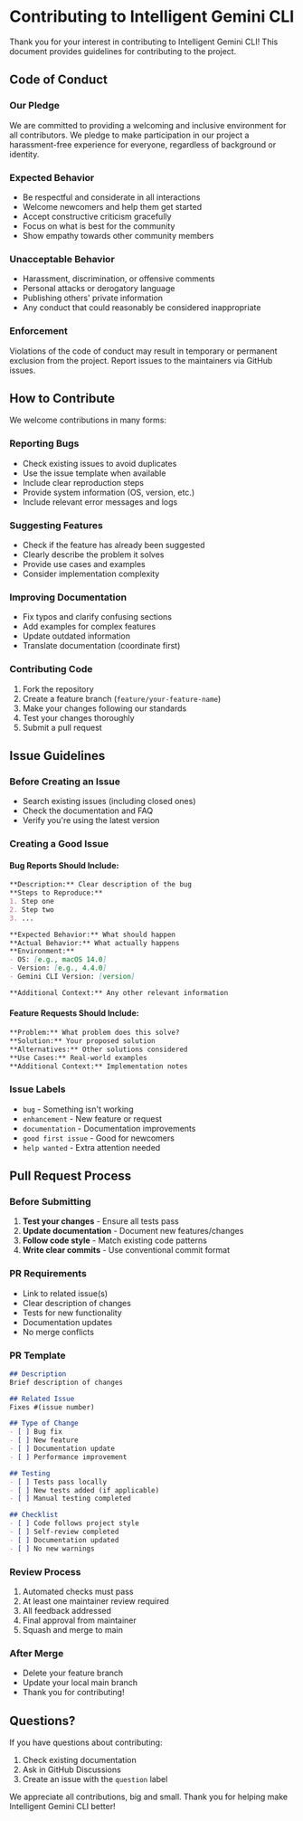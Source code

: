 # Contributing to Intelligent Gemini CLI

Thank you for your interest in contributing to Intelligent Gemini CLI! This document provides guidelines for contributing to the project.

## Code of Conduct

### Our Pledge
We are committed to providing a welcoming and inclusive environment for all contributors. We pledge to make participation in our project a harassment-free experience for everyone, regardless of background or identity.

### Expected Behavior
- Be respectful and considerate in all interactions
- Welcome newcomers and help them get started
- Accept constructive criticism gracefully
- Focus on what is best for the community
- Show empathy towards other community members

### Unacceptable Behavior
- Harassment, discrimination, or offensive comments
- Personal attacks or derogatory language
- Publishing others' private information
- Any conduct that could reasonably be considered inappropriate

### Enforcement
Violations of the code of conduct may result in temporary or permanent exclusion from the project. Report issues to the maintainers via GitHub issues.

## How to Contribute

We welcome contributions in many forms:

### Reporting Bugs
- Check existing issues to avoid duplicates
- Use the issue template when available
- Include clear reproduction steps
- Provide system information (OS, version, etc.)
- Include relevant error messages and logs

### Suggesting Features
- Check if the feature has already been suggested
- Clearly describe the problem it solves
- Provide use cases and examples
- Consider implementation complexity

### Improving Documentation
- Fix typos and clarify confusing sections
- Add examples for complex features
- Update outdated information
- Translate documentation (coordinate first)

### Contributing Code
1. Fork the repository
2. Create a feature branch (`feature/your-feature-name`)
3. Make your changes following our standards
4. Test your changes thoroughly
5. Submit a pull request

## Issue Guidelines

### Before Creating an Issue
- Search existing issues (including closed ones)
- Check the documentation and FAQ
- Verify you're using the latest version

### Creating a Good Issue

#### Bug Reports Should Include:
```markdown
**Description:** Clear description of the bug
**Steps to Reproduce:**
1. Step one
2. Step two
3. ...

**Expected Behavior:** What should happen
**Actual Behavior:** What actually happens
**Environment:**
- OS: [e.g., macOS 14.0]
- Version: [e.g., 4.4.0]
- Gemini CLI Version: [version]

**Additional Context:** Any other relevant information
```

#### Feature Requests Should Include:
```markdown
**Problem:** What problem does this solve?
**Solution:** Your proposed solution
**Alternatives:** Other solutions considered
**Use Cases:** Real-world examples
**Additional Context:** Implementation notes
```

### Issue Labels
- `bug` - Something isn't working
- `enhancement` - New feature or request
- `documentation` - Documentation improvements
- `good first issue` - Good for newcomers
- `help wanted` - Extra attention needed

## Pull Request Process

### Before Submitting
1. **Test your changes** - Ensure all tests pass
2. **Update documentation** - Document new features/changes
3. **Follow code style** - Match existing code patterns
4. **Write clear commits** - Use conventional commit format

### PR Requirements
- Link to related issue(s)
- Clear description of changes
- Tests for new functionality
- Documentation updates
- No merge conflicts

### PR Template
```markdown
## Description
Brief description of changes

## Related Issue
Fixes #(issue number)

## Type of Change
- [ ] Bug fix
- [ ] New feature
- [ ] Documentation update
- [ ] Performance improvement

## Testing
- [ ] Tests pass locally
- [ ] New tests added (if applicable)
- [ ] Manual testing completed

## Checklist
- [ ] Code follows project style
- [ ] Self-review completed
- [ ] Documentation updated
- [ ] No new warnings
```

### Review Process
1. Automated checks must pass
2. At least one maintainer review required
3. All feedback addressed
4. Final approval from maintainer
5. Squash and merge to main

### After Merge
- Delete your feature branch
- Update your local main branch
- Thank you for contributing!

## Questions?

If you have questions about contributing:
1. Check existing documentation
2. Ask in GitHub Discussions
3. Create an issue with the `question` label

We appreciate all contributions, big and small. Thank you for helping make Intelligent Gemini CLI better!
